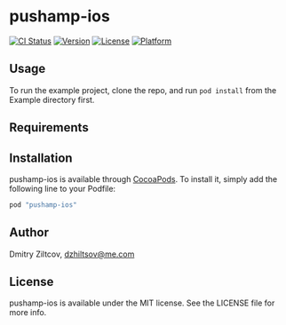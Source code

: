 # pushamp-ios

[![CI Status](http://img.shields.io/travis/PushAMP/pushamp-ios.svg?style=flat)](https://travis-ci.org/PushAMP/pushamp-ios)
[![Version](https://img.shields.io/cocoapods/v/pushamp-ios.svg?style=flat)](http://cocoapods.org/pods/pushamp-ios)
[![License](https://img.shields.io/cocoapods/l/pushamp-ios.svg?style=flat)](http://cocoapods.org/pods/pushamp-ios)
[![Platform](https://img.shields.io/cocoapods/p/pushamp-ios.svg?style=flat)](http://cocoapods.org/pods/pushamp-ios)

## Usage

To run the example project, clone the repo, and run `pod install` from the Example directory first.

## Requirements

## Installation

pushamp-ios is available through [CocoaPods](http://cocoapods.org). To install
it, simply add the following line to your Podfile:

```ruby
pod "pushamp-ios"
```

## Author

Dmitry Ziltcov, dzhiltsov@me.com

## License

pushamp-ios is available under the MIT license. See the LICENSE file for more info.
